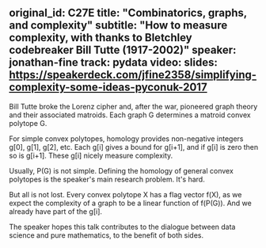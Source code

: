 original_id: C27E
title: "Combinatorics, graphs, and complexity"
subtitle: "How to measure complexity, with thanks to Bletchley codebreaker Bill Tutte (1917-2002)"
speaker: jonathan-fine
track: pydata
video:
slides: https://speakerdeck.com/jfine2358/simplifying-complexity-some-ideas-pyconuk-2017
---
Bill Tutte broke the Lorenz cipher and, after the war, pioneered graph theory and their associated matroids. Each graph G determines a matroid convex polytope G.

For simple convex polytopes, homology provides non-negative integers g[0], g[1], g[2], etc. Each g[i] gives a bound for g[i+1], and if g[i] is zero then so is g[i+1]. These g[i] nicely measure complexity.

Usually, P(G) is not simple. Defining the homology of general convex polytopes is the speaker's main research problem. It's hard.

But all is not lost. Every convex polytope X has a flag vector f(X), as we expect the complexity of a graph to be a linear function of f(P(G)). And we already have part of the g[i].

The speaker hopes this talk contributes to the dialogue between data science and pure mathematics, to the benefit of both sides.